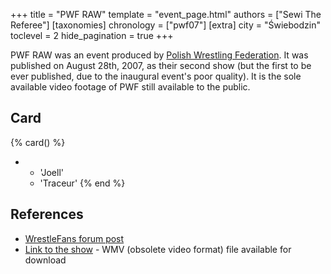 +++
title = "PWF RAW"
template = "event_page.html"
authors = ["Sewi The Referee"]
[taxonomies]
chronology = ["pwf07"]
[extra]
city = "Świebodzin"
toclevel = 2
hide_pagination = true
+++

PWF RAW was an event produced by [Polish Wrestling Federation](@/o/pwf07.md). It was published on August 28th, 2007, as their second show (but the first to be ever published, due to the inaugural event's poor quality). It is the sole available video footage of PWF still available to the public.

## Card

{% card() %}
- - 'Joell'
  - 'Traceur'
{% end %}

## References

* [WrestleFans forum post](https://wrestlefans.pl/forum/viewtopic.php?f=59&t=2234&start=0)
* [Link to the show](http://www.wrestlefans.pl/dl/psw/PWF_RAW.wmv) - WMV (obsolete video format) file available for download
